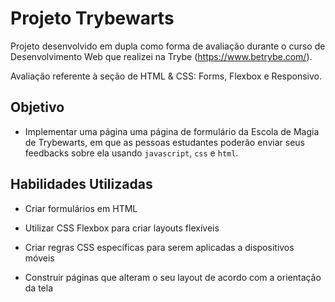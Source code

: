 # Projeto Trybewarts

Projeto desenvolvido em dupla como forma de avaliação durante o curso de Desenvolvimento Web que realizei na Trybe (https://www.betrybe.com/).

Avaliação referente à seção de HTML & CSS: Forms, Flexbox e Responsivo.

## Objetivo

- Implementar uma página uma página de formulário da Escola de Magia de Trybewarts, em que as pessoas estudantes poderão enviar seus feedbacks sobre ela usando `javascript`, `css` e `html`.

## Habilidades Utilizadas

- Criar formulários em HTML

- Utilizar CSS Flexbox para criar layouts flexíveis

- Criar regras CSS específicas para serem aplicadas a dispositivos móveis

- Construir páginas que alteram o seu layout de acordo com a orientação da tela
